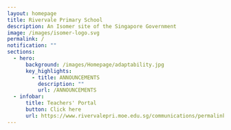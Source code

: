 ```yaml
---
layout: homepage
title: Rivervale Primary School
description: An Isomer site of the Singapore Government
image: /images/isomer-logo.svg
permalink: /
notification: ""
sections:
  - hero:
      background: /images/Homepage/adaptability.jpg
      key_highlights:
        - title: ANNOUNCEMENTS
          description: ""
          url: /ANNOUNCEMENTS
  - infobar:
      title: Teachers' Portal
      button: Click here
      url: https://www.rivervalepri.moe.edu.sg/communications/permalink/
---
```

